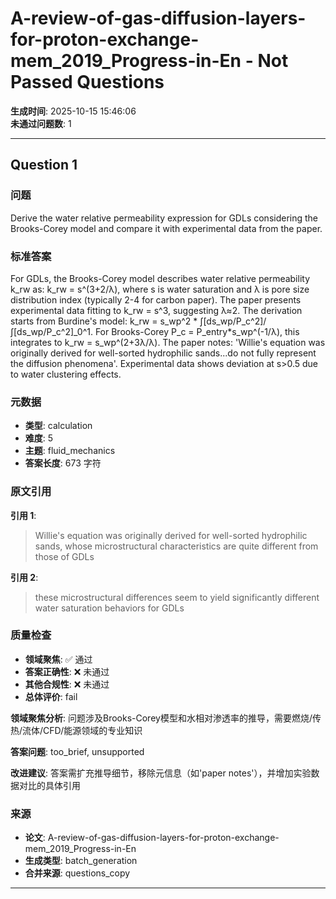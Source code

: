 # A-review-of-gas-diffusion-layers-for-proton-exchange-mem_2019_Progress-in-En - Not Passed Questions

**生成时间**: 2025-10-15 15:46:06  
**未通过问题数**: 1

---

## Question 1

### 问题

Derive the water relative permeability expression for GDLs considering the Brooks-Corey model and compare it with experimental data from the paper.

### 标准答案

For GDLs, the Brooks-Corey model describes water relative permeability k_rw as: k_rw = s^(3+2/λ), where s is water saturation and λ is pore size distribution index (typically 2-4 for carbon paper). The paper presents experimental data fitting to k_rw = s^3, suggesting λ≈2. The derivation starts from Burdine's model: k_rw = s_wp^2 * ∫[ds_wp/P_c^2]/∫[ds_wp/P_c^2]_0^1. For Brooks-Corey P_c = P_entry*s_wp^(-1/λ), this integrates to k_rw = s_wp^(2+3λ/λ). The paper notes: 'Willie's equation was originally derived for well-sorted hydrophilic sands...do not fully represent the diffusion phenomena'. Experimental data shows deviation at s>0.5 due to water clustering effects.

### 元数据

- **类型**: calculation
- **难度**: 5
- **主题**: fluid_mechanics
- **答案长度**: 673 字符

### 原文引用

**引用 1**:
> Willie's equation was originally derived for well-sorted hydrophilic sands, whose microstructural characteristics are quite different from those of GDLs

**引用 2**:
> these microstructural differences seem to yield significantly different water saturation behaviors for GDLs

### 质量检查

- **领域聚焦**: ✅ 通过
- **答案正确性**: ❌ 未通过
- **其他合规性**: ❌ 未通过
- **总体评价**: fail

**领域聚焦分析**: 问题涉及Brooks-Corey模型和水相对渗透率的推导，需要燃烧/传热/流体/CFD/能源领域的专业知识

**答案问题**: too_brief, unsupported

**改进建议**: 答案需扩充推导细节，移除元信息（如'paper notes'），并增加实验数据对比的具体引用

### 来源

- **论文**: A-review-of-gas-diffusion-layers-for-proton-exchange-mem_2019_Progress-in-En
- **生成类型**: batch_generation
- **合并来源**: questions_copy

---

